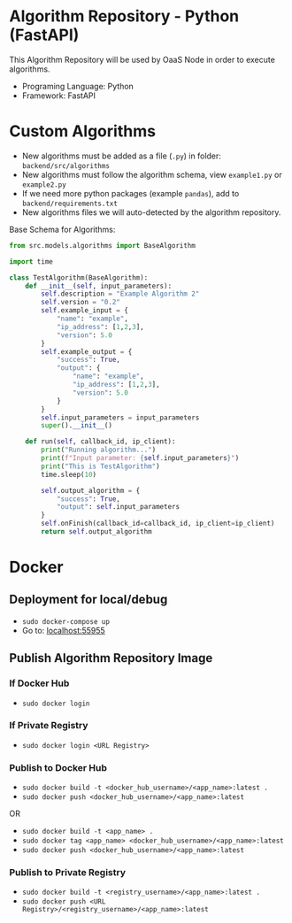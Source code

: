 # Algorithm Repository - Python (FastAPI)

This Algorithm Repository will be used by OaaS Node in order to execute algorithms.

* Programing Language: Python
* Framework: FastAPI

# Custom Algorithms
* New algorithms must be added as a file (`.py`) in folder: `backend/src/algorithms`
* New algorithms must follow the algorithm schema, view `example1.py` or `example2.py`
* If we need more python packages (example `pandas`), add to `backend/requirements.txt`
* New algorithms files we will auto-detected by the algorithm repository. 

Base Schema for Algorithms:
```python
from src.models.algorithms import BaseAlgorithm

import time

class TestAlgorithm(BaseAlgorithm):
    def __init__(self, input_parameters):
        self.description = "Example Algorithm 2"
        self.version = "0.2"
        self.example_input = {
            "name": "example",
            "ip_address": [1,2,3],
            "version": 5.0
        }
        self.example_output = {
            "success": True,
            "output": {
                "name": "example",
                "ip_address": [1,2,3],
                "version": 5.0
            }
        }
        self.input_parameters = input_parameters
        super().__init__()

    def run(self, callback_id, ip_client):
        print("Running algorithm...")
        print(f"Input parameter: {self.input_parameters}")
        print("This is TestAlgorithm")
        time.sleep(10)

        self.output_algorithm = {
            "success": True,
            "output": self.input_parameters
        }
        self.onFinish(callback_id=callback_id, ip_client=ip_client)
        return self.output_algorithm
```

# Docker 
## Deployment for local/debug
* `sudo docker-compose up`
* Go to: [localhost:55955](http://localhost:55955/)

## Publish Algorithm Repository Image
### If Docker Hub
* `sudo docker login`
### If Private Registry
* `sudo docker login <URL Registry>`

### Publish to Docker Hub
* `sudo docker build -t <docker_hub_username>/<app_name>:latest .`
* `sudo docker push <docker_hub_username>/<app_name>:latest`

OR

* `sudo docker build -t <app_name> .`
* `sudo docker tag <app_name> <docker_hub_username>/<app_name>:latest`
* `sudo docker push <docker_hub_username>/<app_name>:latest`

### Publish to Private Registry
* `sudo docker build -t <registry_username>/<app_name>:latest .`
* `sudo docker push <URL Registry>/<registry_username>/<app_name>:latest`